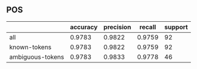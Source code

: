 
## POS

|                  | accuracy | precision | recall | support |
|------------------|----------|-----------|--------|---------|
| all              | 0.9783   | 0.9822    | 0.9759 | 92      |
| known-tokens     | 0.9783   | 0.9822    | 0.9759 | 92      |
| ambiguous-tokens | 0.9783   | 0.9833    | 0.9778 | 46      |

